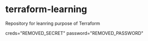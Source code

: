 # terraform-learning
Repository for leanring purpose of Terraform


creds="REMOVED_SECRET"
password="REMOVED_PASSWORD"

